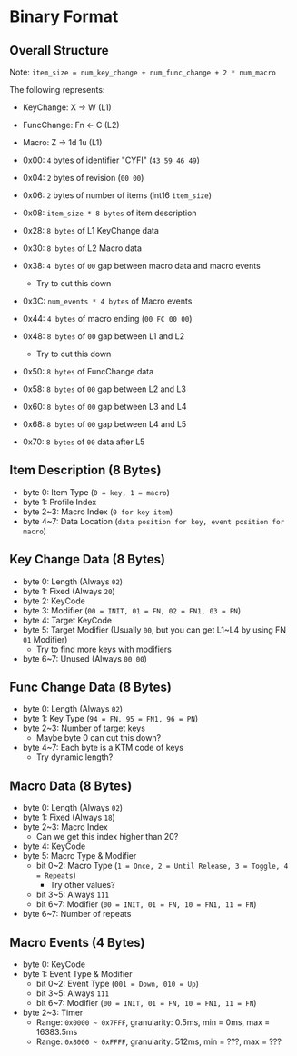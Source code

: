 # Binary Format

## Overall Structure
Note: `item_size = num_key_change + num_func_change + 2 * num_macro`

The following represents:
- KeyChange: X -> W (L1)
- FuncChange: Fn <- C (L2)
- Macro: Z -> 1d 1u (L1)

- 0x00: `4` bytes of identifier "CYFI" (`43 59 46 49`)
- 0x04: `2` bytes of revision (`00 00`)
- 0x06: `2` bytes of number of items (int16 `item_size`)
- 0x08: `item_size * 8 bytes` of item description
- 0x28: `8 bytes` of L1 KeyChange data
- 0x30: `8 bytes` of L2 Macro data
- 0x38: `4 bytes` of `00` gap between macro data and macro events
    - Try to cut this down
- 0x3C: `num_events * 4 bytes` of Macro events
- 0x44: `4 bytes` of macro ending (`00 FC 00 00`)
- 0x48: `8 bytes` of `00` gap between L1 and L2
    - Try to cut this down
- 0x50: `8 bytes` of FuncChange data
- 0x58: `8 bytes` of `00` gap between L2 and L3
- 0x60: `8 bytes` of `00` gap between L3 and L4
- 0x68: `8 bytes` of `00` gap between L4 and L5
- 0x70: `8 bytes` of `00` data after L5

## Item Description (8 Bytes)

- byte 0: Item Type (`0 = key, 1 = macro`)
- byte 1: Profile Index
- byte 2~3: Macro Index (`0 for key item`)
- byte 4~7: Data Location (`data position for key, event position for macro`)

## Key Change Data (8 Bytes)

- byte 0: Length (Always `02`)
- byte 1: Fixed (Always `20`)
- byte 2: KeyCode
- byte 3: Modifier (`00 = INIT, 01 = FN, 02 = FN1, 03 = PN`)
- byte 4: Target KeyCode
- byte 5: Target Modifier (Usually `00`, but you can get L1~L4 by using FN `01` Modifier)
    - Try to find more keys with modifiers
- byte 6~7: Unused (Always `00 00`)

## Func Change Data (8 Bytes)

- byte 0: Length (Always `02`)
- byte 1: Key Type (`94 = FN, 95 = FN1, 96 = PN`)
- byte 2~3: Number of target keys
    - Maybe byte 0 can cut this down?
- byte 4~7: Each byte is a KTM code of keys
    - Try dynamic length?

## Macro Data (8 Bytes)

- byte 0: Length (Always `02`)
- byte 1: Fixed (Always `18`)
- byte 2~3: Macro Index
    - Can we get this index higher than 20?
- byte 4: KeyCode
- byte 5: Macro Type & Modifier
    - bit 0~2: Macro Type (`1 = Once, 2 = Until Release, 3 = Toggle, 4 = Repeats`)
        - Try other values?
    - bit 3~5: Always `111`
    - bit 6~7: Modifier (`00 = INIT, 01 = FN, 10 = FN1, 11 = FN`)
- byte 6~7: Number of repeats

## Macro Events (4 Bytes)

- byte 0: KeyCode
- byte 1: Event Type & Modifier
    - bit 0~2: Event Type (`001 = Down, 010 = Up`)
    - bit 3~5: Always `111`
    - bit 6~7: Modifier (`00 = INIT, 01 = FN, 10 = FN1, 11 = FN`)
- byte 2~3: Timer
    - Range: `0x0000 ~ 0x7FFF`, granularity: 0.5ms, min = 0ms, max = 16383.5ms
    - Range: `0x8000 ~ 0xFFFF`, granularity: 512ms, min = ???, max = ???

